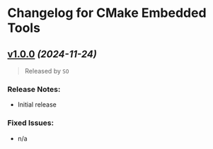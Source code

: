 # Changelog for CMake Embedded Tools
## [v1.0.0](https://github.com/SebastianOberschwendtner/cmake-embedded/releases/tag/v1.0.0) *(2024-11-24)*

>Released by `SO`

### Release Notes:
- Initial release

### Fixed Issues:

- n/a

